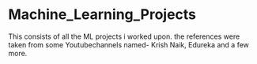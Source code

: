 # Machine_Learning_Projects
This consists of all the ML projects i worked upon. the references were taken from some Youtubechannels named- Krish Naik, Edureka and a few more.
